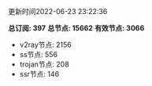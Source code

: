 更新时间2022-06-23 23:22:36

**总订阅: 397**
**总节点: 15662**
**有效节点: 3066**
- v2ray节点: 2156
- ss节点: 556
- trojan节点: 208
- ssr节点: 146
